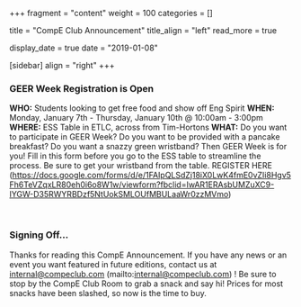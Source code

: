 
+++
fragment = "content"
weight = 100
categories = []

title = "CompE Club Announcement"
title_align = "left"
read_more = true

display_date = true
date = "2019-01-08" 

[sidebar]
  align = "right"
+++
    


### GEER Week Registration is Open


**WHO:** Students looking to get free food and show off Eng Spirit
**WHEN:** Monday, January 7th - Thursday, January 10th @ 10:00am - 3:00pm
**WHERE:** ESS Table in ETLC, across from Tim-Hortons
**WHAT:** Do you want to participate in GEER Week? Do you want to be provided with a pancake breakfast? Do you want a snazzy green wristband? Then GEER Week is for you! Fill in this form before you go to the ESS table to streamline the process. Be sure to get your wristband from the table.
REGISTER HERE (https://docs.google.com/forms/d/e/1FAIpQLSdZj18iX0LwK4fmE0vZIi8Hgv5Fh6TeVZqxLR80eh0i6o8W1w/viewform?fbclid=IwAR1ERAsbUMZuXC9-IYGW-D35RWYRBDzf5NtUokSMLOUfMBULaaWr0zzMVmo)

</br>

### Signing Off...

Thanks for reading this CompE Announcement.  If you have any news or an event you want featured in future editions, contact us at internal@compeclub.com (mailto:internal@compeclub.com) !  Be sure to stop by the CompE Club Room to grab a snack and say hi! Prices for most snacks have been slashed, so now is the time to buy.

</br>
